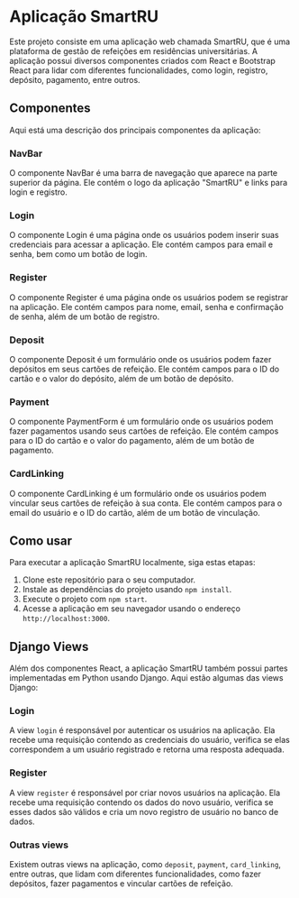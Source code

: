 # Aplicação SmartRU

Este projeto consiste em uma aplicação web chamada SmartRU, que é uma plataforma de gestão de refeições em residências universitárias. A aplicação possui diversos componentes criados com React e Bootstrap React para lidar com diferentes funcionalidades, como login, registro, depósito, pagamento, entre outros.

## Componentes

Aqui está uma descrição dos principais componentes da aplicação:

### NavBar

O componente NavBar é uma barra de navegação que aparece na parte superior da página. Ele contém o logo da aplicação "SmartRU" e links para login e registro.

### Login

O componente Login é uma página onde os usuários podem inserir suas credenciais para acessar a aplicação. Ele contém campos para email e senha, bem como um botão de login.

### Register

O componente Register é uma página onde os usuários podem se registrar na aplicação. Ele contém campos para nome, email, senha e confirmação de senha, além de um botão de registro.

### Deposit

O componente Deposit é um formulário onde os usuários podem fazer depósitos em seus cartões de refeição. Ele contém campos para o ID do cartão e o valor do depósito, além de um botão de depósito.

### Payment

O componente PaymentForm é um formulário onde os usuários podem fazer pagamentos usando seus cartões de refeição. Ele contém campos para o ID do cartão e o valor do pagamento, além de um botão de pagamento.

### CardLinking

O componente CardLinking é um formulário onde os usuários podem vincular seus cartões de refeição à sua conta. Ele contém campos para o email do usuário e o ID do cartão, além de um botão de vinculação.

## Como usar

Para executar a aplicação SmartRU localmente, siga estas etapas:

1. Clone este repositório para o seu computador.
2. Instale as dependências do projeto usando `npm install`.
3. Execute o projeto com `npm start`.
4. Acesse a aplicação em seu navegador usando o endereço `http://localhost:3000`.

## Django Views

Além dos componentes React, a aplicação SmartRU também possui partes implementadas em Python usando Django. Aqui estão algumas das views Django:

### Login

A view `login` é responsável por autenticar os usuários na aplicação. Ela recebe uma requisição contendo as credenciais do usuário, verifica se elas correspondem a um usuário registrado e retorna uma resposta adequada.

### Register

A view `register` é responsável por criar novos usuários na aplicação. Ela recebe uma requisição contendo os dados do novo usuário, verifica se esses dados são válidos e cria um novo registro de usuário no banco de dados.

### Outras views

Existem outras views na aplicação, como `deposit`, `payment`, `card_linking`, entre outras, que lidam com diferentes funcionalidades, como fazer depósitos, fazer pagamentos e vincular cartões de refeição.


